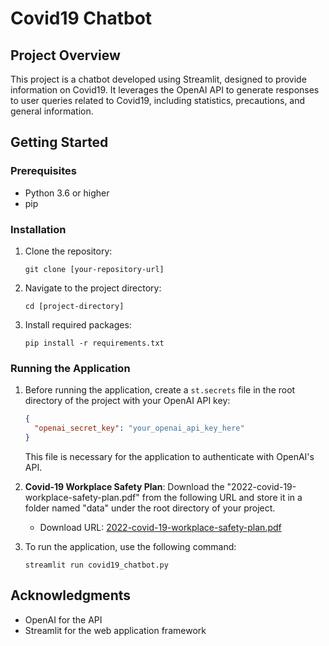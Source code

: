 
# Covid19 Chatbot

## Project Overview
This project is a chatbot developed using Streamlit, designed to provide information on Covid19. It leverages the OpenAI API to generate responses to user queries related to Covid19, including statistics, precautions, and general information.

## Getting Started

### Prerequisites
- Python 3.6 or higher
- pip

### Installation

1. Clone the repository:
   ```
   git clone [your-repository-url]
   ```
2. Navigate to the project directory:
   ```
   cd [project-directory]
   ```
3. Install required packages:
   ```
   pip install -r requirements.txt
   ```

### Running the Application

1. Before running the application, create a `st.secrets` file in the root directory of the project with your OpenAI API key:
   ```json
   {
     "openai_secret_key": "your_openai_api_key_here"
   }
   ```
   This file is necessary for the application to authenticate with OpenAI's API.

2. **Covid-19 Workplace Safety Plan**: Download the "2022-covid-19-workplace-safety-plan.pdf" from the following URL and store it in a folder named "data" under the root directory of your project.
   - Download URL: [2022-covid-19-workplace-safety-plan.pdf](https://www.dol.gov/sites/dolgov/files/general/plans/2022-covid-19-workplace-safety-plan.pdf)

3. To run the application, use the following command:
   ```
   streamlit run covid19_chatbot.py
   ```

## Acknowledgments
- OpenAI for the API
- Streamlit for the web application framework
